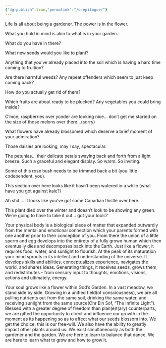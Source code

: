 ```yaml
---
{"dg-publish":true,"permalink":"/o-epilogue/"}
---
```



Life is all about being a gardener. The power is in the flower.

What you hold in mind is akin to what is in your garden.

What do you have in there?

What new seeds would you like to plant?

Anything that you’ve already placed into the soil which is having a hard time coming to fruition?

Are there harmful weeds? Any repeat offenders which seem to just keep coming back?

How do you actually get rid of them?

Which fruits are about ready to be plucked? Any vegetables you could bring inside?

C’mon, raspberries over yonder are looking nice… don’t get me started on the size of those melons over there…(sorry)

What flowers have already blossomed which deserve a brief moment of your admiration?

Those daisies are looking, may I say, spectacular.

The petunias… their delicate petals swaying back and forth from a light breeze. Such a graceful and elegant display. So warm. So inviting.

Some of this rose bush needs to be trimmed back a bit (you little codependent, you).

This section over here looks like it hasn’t been watered in a while (what have you got against kale?)

Ah shit…. it looks like you’ve got some Canadian thistle over here…

This plant died over the winter and doesn’t look to be showing any green. We’re going to have to take it out… got your tools?

Your physical body is a biological piece of matter that expanded outwardly from the mental and emotional connection which your parents formed with one another prior to their conception of you. From there the union of a little sperm and egg develops into the entirety of a fully grown human which then eventually dies and decomposes back into the Earth. Just like a flower, it requires food, water, and sunlight to flourish. At the peak of its maturation your mind sprouts in its intellect and understanding of the universe. It develops skills and abilities, conceptualizes experience, navigates the world, and shares ideas. Generating things, it receives seeds, grows them, and redistributes – from sensory input to thoughts, emotions, visions, actions and ultimately, energy.

Your soul grows like a flower within God’s Garden. In a vast meadow, we stand side by side. Growing in a unified field(of consciousness), we are all pulling nutrients out from the same soil, drinking the same water, and receiving sunlight from the same source(Ohr Ein Sof, “The Infinite Light”). Blessed with a greater degree of freedom than plan(e)t(ary) counterparts, we are gifted the opportunity to direct and influence our growth in the moment as its happening so as to affect what our seeds blossom into. We get the choice, this is our free-will. We also have the ability to greatly impact other plants around us. We exist simultaneously as both the gardener and the garden. We are here to learn to balance that dance. We are here to learn what to grow and how to grow it.



